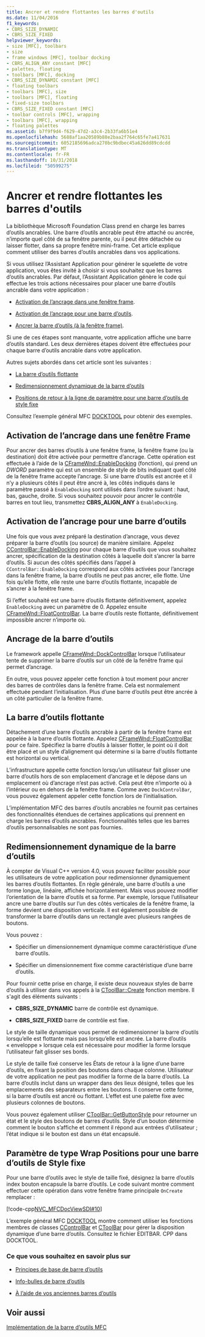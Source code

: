 ```yaml
---
title: Ancrer et rendre flottantes les barres d'outils
ms.date: 11/04/2016
f1_keywords:
- CBRS_SIZE_DYNAMIC
- CBRS_SIZE_FIXED
helpviewer_keywords:
- size [MFC], toolbars
- size
- frame windows [MFC], toolbar docking
- CBRS_ALIGN_ANY constant [MFC]
- palettes, floating
- toolbars [MFC], docking
- CBRS_SIZE_DYNAMIC constant [MFC]
- floating toolbars
- toolbars [MFC], size
- toolbars [MFC], floating
- fixed-size toolbars
- CBRS_SIZE_FIXED constant [MFC]
- toolbar controls [MFC], wrapping
- toolbars [MFC], wrapping
- floating palettes
ms.assetid: b7f9f9d4-f629-47d2-a3c4-2b33fa6b51e4
ms.openlocfilehash: 5688af1aa20589b88e2baa2f764c65fe7a417631
ms.sourcegitcommit: 6052185696adca270bc9bdbec45a626dd89cdcdd
ms.translationtype: MT
ms.contentlocale: fr-FR
ms.lasthandoff: 10/31/2018
ms.locfileid: "50599275"
---
```

# <a name="docking-and-floating-toolbars"></a>Ancrer et rendre flottantes les barres d'outils

La bibliothèque Microsoft Foundation Class prend en charge les barres d’outils ancrables. Une barre d’outils ancrable peut être attaché ou ancrée, n’importe quel côté de sa fenêtre parente, ou il peut être détachée ou laisser flotter, dans sa propre fenêtre mini-frame. Cet article explique comment utiliser des barres d’outils ancrables dans vos applications.

Si vous utilisez l’Assistant Application pour générer le squelette de votre application, vous êtes invité à choisir si vous souhaitez que les barres d’outils ancrables. Par défaut, l’Assistant Application génère le code qui effectue les trois actions nécessaires pour placer une barre d’outils ancrable dans votre application :

- [Activation de l’ancrage dans une fenêtre frame](#_core_enabling_docking_in_a_frame_window).

- [Activation de l’ancrage pour une barre d’outils](#_core_enabling_docking_for_a_toolbar).

- [Ancrer la barre d’outils (à la fenêtre frame)](#_core_docking_the_toolbar).

Si une de ces étapes sont manquante, votre application affiche une barre d’outils standard. Les deux dernières étapes doivent être effectuées pour chaque barre d’outils ancrable dans votre application.

Autres sujets abordés dans cet article sont les suivantes :

- [La barre d’outils flottante](#_core_floating_the_toolbar)

- [Redimensionnement dynamique de la barre d’outils](#_core_dynamically_resizing_the_toolbar)

- [Positions de retour à la ligne de paramètre pour une barre d’outils de style fixe](#_core_setting_wrap_positions_for_a_fixed_style_toolbar)

Consultez l’exemple général MFC [DOCKTOOL](../visual-cpp-samples.md) pour obtenir des exemples.

##  <a name="_core_enabling_docking_in_a_frame_window"></a> Activation de l’ancrage dans une fenêtre Frame

Pour ancrer des barres d’outils à une fenêtre frame, la fenêtre frame (ou la destination) doit être activée pour permettre d’ancrage. Cette opération est effectuée à l’aide de la [CFrameWnd::EnableDocking](../mfc/reference/cframewnd-class.md#enabledocking) (fonction), qui prend un *DWORD* paramètre qui est un ensemble de style de bits indiquant quel côté de la fenêtre frame accepte l’ancrage. Si une barre d’outils est ancrée et il n’y a plusieurs côtés il peut être ancré à, les côtés indiqués dans le paramètre passé à `EnableDocking` sont utilisés dans l’ordre suivant : haut, bas, gauche, droite. Si vous souhaitez pouvoir pour ancrer le contrôle barres en tout lieu, transmettez **CBRS_ALIGN_ANY** à `EnableDocking`.

##  <a name="_core_enabling_docking_for_a_toolbar"></a> Activation de l’ancrage pour une barre d’outils

Une fois que vous avez préparé la destination d’ancrage, vous devez préparer la barre d’outils (ou source) de manière similaire. Appelez [CControlBar::EnableDocking](../mfc/reference/ccontrolbar-class.md#enabledocking) pour chaque barre d’outils que vous souhaitez ancrer, spécification de la destination côtés à laquelle doit s’ancrer la barre d’outils. Si aucun des côtés spécifiés dans l’appel à `CControlBar::EnableDocking` correspond aux côtés activées pour l’ancrage dans la fenêtre frame, la barre d’outils ne peut pas ancrer, elle flotte. Une fois qu’elle flotte, elle reste une barre d’outils flottante, incapable de s’ancrer à la fenêtre frame.

Si l’effet souhaité est une barre d’outils flottante définitivement, appelez `EnableDocking` avec un paramètre de 0. Appelez ensuite [CFrameWnd::FloatControlBar](../mfc/reference/cframewnd-class.md#floatcontrolbar). La barre d’outils reste flottante, définitivement impossible ancrer n’importe où.

##  <a name="_core_docking_the_toolbar"></a> Ancrage de la barre d’outils

Le framework appelle [CFrameWnd::DockControlBar](../mfc/reference/cframewnd-class.md#dockcontrolbar) lorsque l’utilisateur tente de supprimer la barre d’outils sur un côté de la fenêtre frame qui permet d’ancrage.

En outre, vous pouvez appeler cette fonction à tout moment pour ancrer des barres de contrôles dans la fenêtre frame. Cela est normalement effectuée pendant l’initialisation. Plus d’une barre d’outils peut être ancrée à un côté particulier de la fenêtre frame.

##  <a name="_core_floating_the_toolbar"></a> La barre d’outils flottante

Détachement d’une barre d’outils ancrable à partir de la fenêtre frame est appelée à la barre d’outils flottante. Appelez [CFrameWnd::FloatControlBar](../mfc/reference/cframewnd-class.md#floatcontrolbar) pour ce faire. Spécifiez la barre d’outils à laisser flotter, le point où il doit être placé et un style d’alignement qui détermine si la barre d’outils flottante est horizontal ou vertical.

L’infrastructure appelle cette fonction lorsqu’un utilisateur fait glisser une barre d’outils hors de son emplacement d’ancrage et le dépose dans un emplacement où d’ancrage n’est pas activé. Cela peut être n’importe où à l’intérieur ou en dehors de la fenêtre frame. Comme avec `DockControlBar`, vous pouvez également appeler cette fonction lors de l’initialisation.

L’implémentation MFC des barres d’outils ancrables ne fournit pas certaines des fonctionnalités étendues de certaines applications qui prennent en charge les barres d’outils ancrables. Fonctionnalités telles que les barres d’outils personnalisables ne sont pas fournies.

##  <a name="_core_dynamically_resizing_the_toolbar"></a> Redimensionnement dynamique de la barre d’outils

À compter de Visual C++ version 4.0, vous pouvez faciliter possible pour les utilisateurs de votre application pour redimensionner dynamiquement les barres d’outils flottantes. En règle générale, une barre d’outils a une forme longue, linéaire, affichée horizontalement. Mais vous pouvez modifier l’orientation de la barre d’outils et sa forme. Par exemple, lorsque l’utilisateur ancre une barre d’outils sur l’un des côtés verticales de la fenêtre frame, la forme devient une disposition verticale. Il est également possible de transformer la barre d’outils dans un rectangle avec plusieurs rangées de boutons.

Vous pouvez :

- Spécifier un dimensionnement dynamique comme caractéristique d’une barre d’outils.

- Spécifier un dimensionnement fixe comme caractéristique d’une barre d’outils.

Pour fournir cette prise en charge, il existe deux nouveaux styles de barre d’outils à utiliser dans vos appels à la [CToolBar::Create](../mfc/reference/ctoolbar-class.md#create) fonction membre. Il s'agit des éléments suivants :

- **CBRS_SIZE_DYNAMIC** barre de contrôle est dynamique.

- **CBRS_SIZE_FIXED** barre de contrôle est fixe.

Le style de taille dynamique vous permet de redimensionner la barre d’outils lorsqu’elle est flottante mais pas lorsqu’elle est ancrée. La barre d’outils « enveloppe » lorsque cela est nécessaire pour modifier la forme lorsque l’utilisateur fait glisser ses bords.

Le style de taille fixé conserve les États de retour à la ligne d’une barre d’outils, en fixant la position des boutons dans chaque colonne. Utilisateur de votre application ne peut pas modifier la forme de la barre d’outils. La barre d’outils inclut dans un wrapper dans des lieux désigné, telles que les emplacements des séparateurs entre les boutons. Il conserve cette forme, si la barre d’outils est ancré ou flottant. L’effet est une palette fixe avec plusieurs colonnes de boutons.

Vous pouvez également utiliser [CToolBar::GetButtonStyle](../mfc/reference/ctoolbar-class.md#getbuttonstyle) pour retourner un état et le style des boutons de barres d’outils. Style d’un bouton détermine comment le bouton s’affiche et comment il répond aux entrées d’utilisateur ; l’état indique si le bouton est dans un état encapsulé.

##  <a name="_core_setting_wrap_positions_for_a_fixed_style_toolbar"></a> Paramètre de type Wrap Positions pour une barre d’outils de Style fixe

Pour une barre d’outils avec le style de taille fixé, désignez la barre d’outils index bouton encapsule la barre d’outils. Le code suivant montre comment effectuer cette opération dans votre fenêtre frame principale `OnCreate` remplacer :

[!code-cpp[NVC_MFCDocViewSDI#10](../mfc/codesnippet/cpp/docking-and-floating-toolbars_1.cpp)]

L’exemple général MFC [DOCKTOOL](../visual-cpp-samples.md) montre comment utiliser les fonctions membres de classes [CControlBar](../mfc/reference/ccontrolbar-class.md) et [CToolBar](../mfc/reference/ctoolbar-class.md) pour gérer la disposition dynamique d’une barre d’outils. Consultez le fichier EDITBAR. CPP dans DOCKTOOL.

### <a name="what-do-you-want-to-know-more-about"></a>Ce que vous souhaitez en savoir plus sur

- [Principes de base de barre d’outils](../mfc/toolbar-fundamentals.md)

- [Info-bulles de barre d’outils](../mfc/toolbar-tool-tips.md)

- [À l’aide de vos anciennes barres d’outils](../mfc/using-your-old-toolbars.md)

## <a name="see-also"></a>Voir aussi

[Implémentation de la barre d’outils MFC](../mfc/mfc-toolbar-implementation.md)

